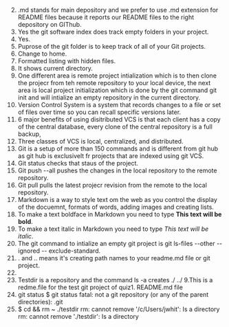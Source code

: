 2. .md stands for main depository and we prefer to use .md extension for README files because it reports our README files to the right depository on GIThub.  
3. Yes the git software index does track empty folders in your project.
4. Yes.
5. Puprose of the git folder is to keep track of all of your Git projects.
6. Change to home.
7. Formatted listing with hidden files.
8. It shows current directory.
9. One different area is remote project intialization which is to then clone the projecr from teh remote repository to your local device, the next area is local project initialization which is done by the git command git init and will intialize an empty repository in the current directory.
10. Version Control System is a system that records changes to a file or set of files over time so you can recall specific versions later.
11. 6 major benefits of using disitributed VCS is that each client has a copy of the central database, every clone of the central repository is a full backup,   
12. Three classes of VCS is local, centralized, and distributed.
13. Git is a setup of more than 150 commands and is different from git hub as git hub is exclusivelt fr projects that are indexed using git VCS.
14. Git status checks that staus of the project.
15. Git push --all pushes the changes in the local repository to the remote repository.
16. Git pull pulls the latest projecr revision from the remote to the local repository.
17. Markdown is a way to style text om the web as you control the display of the docuemnt, formats of words, adding images and creating lists.
18. To make a text boldface in Markdown you need to type **This text will be bold**.  
19. To make a text italic in Markdown you need to type *This text will be italic*.
20. The git command to intialize an empty git project is git ls-files --other --ignored -- exclude-standard.
21. . and .. means it's creating path names to your readme.md file or git project. 
22.  
7. Testdir is a repository and the command ls -a creates ./ ../
9.This is a redme.file for the test git project of quiz1.
README.md file
10. git status $ git status
fatal: not a git repository (or any of the parent directories): .git
13. $ cd && rm ~ ./testdir
rm: cannot remove '/c/Users/jwhit': Is a directory
rm: cannot remove './testdir': Is a directory
